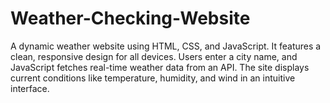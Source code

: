 # Weather-Checking-Website
A dynamic weather website using HTML, CSS, and JavaScript. It features a clean, responsive design for all devices. Users enter a city name, and JavaScript fetches real-time weather data from an API. The site displays current conditions like temperature, humidity, and wind in an intuitive interface.
